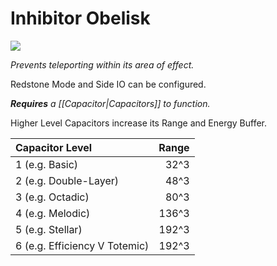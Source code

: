 # Inhibitor Obelisk
![](renders/inhibitor_obelisk.png)

*Prevents teleporting within its area of effect.*

Redstone Mode and Side IO can be configured.

***Requires** a [[Capacitor|Capacitors]] to function.*

Higher Level Capacitors increase its Range and Energy Buffer.

| Capacitor Level              | Range |
| :--------------------------- | ----: |
| 1 (e.g. Basic)                |  32^3 |
| 2 (e.g. Double-Layer)         |  48^3 |
| 3 (e.g. Octadic)              |  80^3 |
| 4 (e.g. Melodic)              | 136^3 |
| 5 (e.g. Stellar)              | 192^3 |
| 6 (e.g. Efficiency V Totemic) | 192^3 |